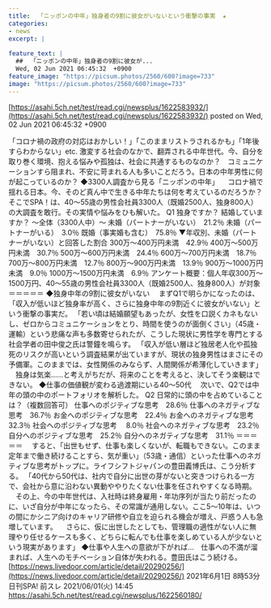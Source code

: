 ```yaml
---
title:  「ニッポンの中年」独身者の9割に彼女がいないという衝撃の事実  ★  
categories:
- news
excerpt: |
  
feature_text: |
  ##  「ニッポンの中年」独身者の9割に彼女が...
  Wed, 02 Jun 2021 06:45:32  +0900
feature_image: "https://picsum.photos/2560/600?image=733"
image: "https://picsum.photos/2560/600?image=733"
---
```


[https://asahi.5ch.net/test/read.cgi/newsplus/1622583932/](https://asahi.5ch.net/test/read.cgi/newsplus/1622583932/)
posted on Wed, 02 Jun 2021 06:45:32  +0900

<!--more-->

「コロナ禍の政府の対応はおかしい！」「このままリストラされるかも」「1年後すらわからない」etc. 激変する社会のなかで、翻弄される中年世代。今、自分を取り巻く環境、抱える悩みや孤独は、社会に共通するものなのか？　コミュニケーションすら阻まれ、不安に苛まれる人も多いことだろう。日本の中年男性に何が起こっているのか？ ◆3300人調査から見る「ニッポンの中年」 　コロナ禍で揺れる日本。今、そのど真ん中で生きる中年たちは何を考えているのだろうか？　そこでSPA！は、40〜55歳の男性会社員3300人（既婚2500人、独身800人）の大調査を敢行。その実情や悩みをひも解いた。 Q1 独身ですか？ 結婚していますか？ 〜全体（3300人中）〜 未婚（パートナーがいない）　21.2％ 未婚（パートナーがいる）　3.0％ 既婚（事実婚も含む）　75.8％ ▼年収別、未婚（パートナーがいない）と回答した割合 300万〜400万円未満　42.9％ 400万〜500万円未満　30.7％ 500万〜600万円未満　24.4％ 600万〜700万円未満　18.7％ 700万〜800万円未満　12.7％ 800万〜900万円未満　13.9％ 900万〜1000万円未満　9.0％ 1000万〜1500万円未満　6.9％ アンケート概要：個人年収300万〜1500万円、40〜55歳の男性会社員3300人（既婚2500人、独身800人）が対象 ＝＝＝＝＝ ◆独身中年の9割に彼女がいない 　まずQ1で明らかになったのは、「収入が低いほど独身率が高く、さらに独身中年の9割近くに彼女がいない」という衝撃の事実だ。 「若い頃は結婚願望もあったが、女性を口説くカネもないし、ゼロからコミュニケーションをとり、時間を使うのが面倒くさい」（45歳・運輸）という悲痛な声も多数寄せられたが、こうした現状に男性学を専門とする社会学者の田中俊之氏は警鐘を鳴らす。 「収入が低い層ほど独居老人化や孤独死のリスクが高いという調査結果が出ていますが、現状の独身男性はまさにその予備軍。このままでは、女性関係のみならず、人間関係が希薄化していきます」 　独身は気楽……と考えがちだが、将来のことを考えると、決してそう楽観はできない。 ◆仕事の価値観が変わる過渡期にいる40〜50代 　次いで、Q2では中年の頭の中のポートフォリオを解析した。 Q2 日常的に頭の中を占めていることは？（複数回答可） 仕事へのポジティブな思考　28.6％ 仕事へのネガティブな思考　36.7％ お金へのポジティブな思考　22.4％ お金へのネガティブな思考　32.3％ 社会へのポジティブな思考　 8.0％ 社会へのネガティブな思考　23.2％ 自分へのポジティブな思考　25.2％ 自分へのネガティブな思考　31.1％ ＝＝＝＝＝ 　すると、「出世もせず、仕事も楽しくないが、転職もできない。このまま定年まで働き続けることすら、気が重い」（53歳・通信）といった仕事へのネガティブな思考がトップに。ライフシフトジャパンの豊田義博氏は、こう分析する。 「40代から50代は、社内で自分に出世の芽がないと突きつけられる一方で、会社から意に沿わない異動ややりたくない仕事を任されやすくなる時期。 　その上、今の中年世代は、入社時は終身雇用・年功序列が当たり前だったのに、いざ自分が中年になったら、その常識が通用しない。ここ5〜10年は、いつの間にかシニア向けのキャリア研修や自立を迫られる機会が増え、戸惑う人も急増しています。 　さらに、仮に出世したとしても、管理職の適性がない人に無理やり任せるケースも多く、どちらに転んでも仕事を楽しめている人が少ないという現実があります」 ◆仕事や人生への意欲が下がれば…　仕事への不満が溜まれば、人生へのモチベーション自体が失われる。豊田氏はこう続ける。 [https://news.livedoor.com/article/detail/20290256/](https://news.livedoor.com/article/detail/20290256/) 2021年6月1日 8時53分 日刊SPA! 前スレ 2021/06/01(火) 14:45 https://asahi.5ch.net/test/read.cgi/newsplus/1622560180/
